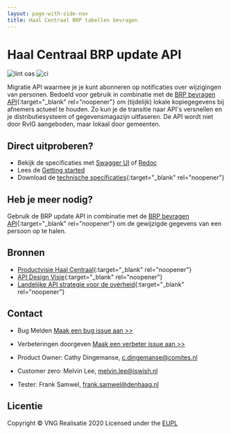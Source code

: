 ```yaml
---
layout: page-with-side-nav
title: Haal Centraal BRP tabellen bevragen
---
```

# Haal Centraal BRP update API
![lint oas](https://github.com/BRP-API/Haal-Centraal-BRP-Update-API/workflows/lint-oas/badge.svg)
![ci](https://github.com/BRP-API/Haal-Centraal-BRP-Update-API/workflows/ci/badge.svg)

Migratie API waarmee je je kunt abonneren op notificaties over wijzigingen van personen. Bedoeld voor gebruik in combinatie met de [BRP bevragen API](https://BRP-API.github.io/Haal-Centraal-BRP-bevragen){:target="_blank" rel="noopener"} om (tijdelijk) lokale kopiegegevens bij afnemers actueel te houden. Zo kun je de transitie naar API's versnellen en je distributiesysteem of gegevensmagazijn uitfaseren. De API wordt niet door RvIG aangeboden, maar lokaal door gemeenten.

## Direct uitproberen?
* Bekijk de specificaties met [Swagger UI](swagger-ui) of [Redoc](redoc)
* Lees de [Getting started](getting-started)
* Download de [technische specificaties](https://github.com/BRP-API/Haal-Centraal-BRP-Update-API/blob/master/specificatie/genereervariant/openapi.yaml){:target="_blank" rel="noopener"}

## Heb je meer nodig? 
Gebruik de BRP update API in combinatie met de [BRP bevragen API](https://BRP-API.github.io/Haal-Centraal-BRP-bevragen){:target="_blank" rel="noopener"} om de gewijzigde gegevens van een persoon op te halen.

## Bronnen

* [Productvisie Haal Centraal](https://vng-realisatie.github.io/Haal-Centraal){:target="_blank" rel="noopener"}
* [API Design Visie](https://github.com/Geonovum/KP-APIs/blob/master/overleggen/Werkgroep%20API%20design%20visie/API%20Design%20Visie.md){:target="_blank" rel="noopener"}
* [Landelijke API strategie voor de overheid](https://geonovum.github.io/KP-APIs/){:target="_blank" rel="noopener"}

## Contact

* Bug Melden
  [Maak een bug issue aan >>](https://github.com/BRP-API/Haal-Centraal-BRP-Update-API/issues/new?assignees=&labels=bug&template=bug_report.md&title=)
* Verbeteringen doorgeven
  [Maak een verbeter issue aan >>](https://github.com/BRP-API/Haal-Centraal-BRP-Update-API/issues/new?assignees=&labels=enhancement&template=enhancement.md&title=)

* Product Owner: Cathy Dingemanse, [c.dingemanse@comites.nl](mailto:cathy.dingemanse@rvig.nl)
* Customer zero: Melvin Lee, [melvin.lee@iswish.nl](mailto:melvin.lee@rvig.nl)
* Tester: Frank Samwel, [frank.samwel@denhaag.nl](mailto:frank.samwel@rvig.nl)

## Licentie
Copyright &copy; VNG Realisatie 2020
Licensed under the [EUPL](https://github.com/BRP-API/Haal-Centraal-BRP-Update-API/blob/master/LICENCE.md)
